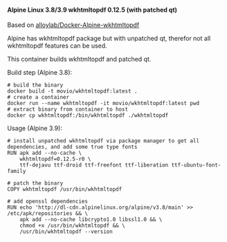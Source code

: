 #### Alpine Linux 3.8/3.9 wkhtmltopdf 0.12.5 (with patched qt)

Based on [alloylab/Docker-Alpine-wkhtmltopdf](https://github.com/alloylab/Docker-Alpine-wkhtmltopdf)

Alpine has wkhtmltopdf package but with unpatched qt, therefor not all wkhtmltopdf features can be used. 

This container builds wkhtmltopdf and patched qt.

Build step (Alpine 3.8):

```
# build the binary
docker build -t movio/wkhtmltopdf:latest .
# create a container
docker run --name wkhtmltopdf -it movio/wkhtmltopdf:latest pwd
# extract binary from container to host
docker cp wkhtmltopdf:/bin/wkhtmltopdf ./wkhtmltopdf
```

Usage (Alpine 3.9):

```
# install unpatched wkhtmltopdf via package manager to get all dependencies, and add some true type fonts
RUN apk add --no-cache \
    wkhtmltopdf=0.12.5-r0 \
    ttf-dejavu ttf-droid ttf-freefont ttf-liberation ttf-ubuntu-font-family

# patch the binary
COPY wkhtmltopdf /usr/bin/wkhtmltopdf

# add openssl dependencies
RUN echo 'http://dl-cdn.alpinelinux.org/alpine/v3.8/main' >> /etc/apk/repositories && \
    apk add --no-cache libcrypto1.0 libssl1.0 && \
    chmod +x /usr/bin/wkhtmltopdf && \
    /usr/bin/wkhtmltopdf --version
```
